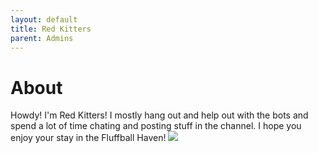 ```yaml
---
layout: default
title: Red Kitters
parent: Admins
---
```



# About
Howdy! I'm Red Kitters! I mostly hang out and help out with the bots and spend a lot of time chating and posting stuff in the channel. 
I hope you enjoy your stay in the Fluffball Haven!
![](https://ik.imagekit.io/fluffball/adminpics/redsmall_DYLXU-6aZj?updatedAt=1634654444025)
